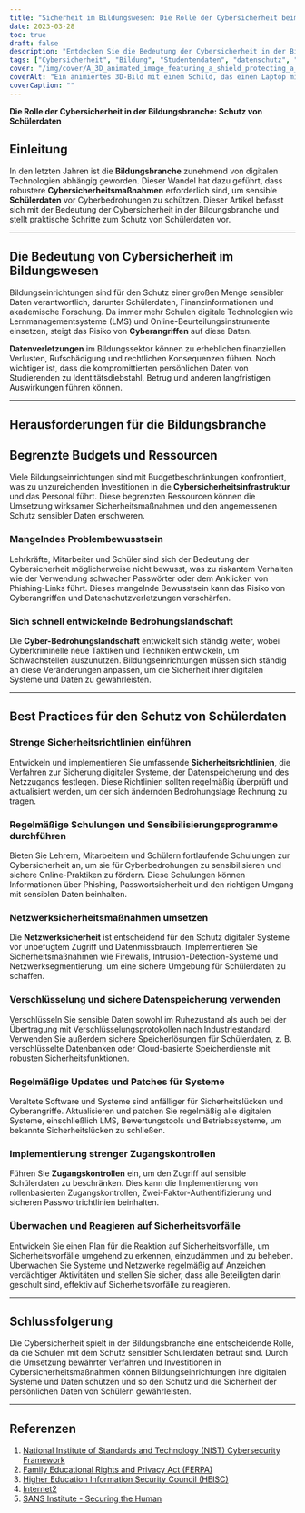 ```yaml
---
title: "Sicherheit im Bildungswesen: Die Rolle der Cybersicherheit beim Schutz von Schülerdaten"
date: 2023-03-28
toc: true
draft: false
description: "Entdecken Sie die Bedeutung der Cybersicherheit in der Bildungsbranche und erfahren Sie, wie Sie sensible Schülerdaten schützen können."
tags: ["Cybersicherheit", "Bildung", "Studentendaten", "datenschutz", "Datenschutz", "FERPA", "NIST", "HEISC", "Internet2", "SANS-Institut", "Sicherheitspolitik", "Phishing", "Bewusstseinsschulung", "Risikobewertung", "Multi-Faktor-Authentifizierung", "Verschlüsselung", "Vorfallreaktion", "Netzwerksicherheit", "sicherer Zugang", "Firewalls"]
cover: "/img/cover/A_3D_animated_image_featuring_a_shield_protecting_a_laptop.png"
coverAlt: "Ein animiertes 3D-Bild mit einem Schild, das einen Laptop mit einer Abschlusskappe schützt und den Schutz von Schülerdaten in der Bildungsbranche symbolisiert."
coverCaption: ""
---
```


**Die Rolle der Cybersicherheit in der Bildungsbranche: Schutz von Schülerdaten**

## Einleitung

In den letzten Jahren ist die **Bildungsbranche** zunehmend von digitalen Technologien abhängig geworden. Dieser Wandel hat dazu geführt, dass robustere **Cybersicherheitsmaßnahmen** erforderlich sind, um sensible **Schülerdaten** vor Cyberbedrohungen zu schützen. Dieser Artikel befasst sich mit der Bedeutung der Cybersicherheit in der Bildungsbranche und stellt praktische Schritte zum Schutz von Schülerdaten vor.

______

## Die Bedeutung von Cybersicherheit im Bildungswesen

Bildungseinrichtungen sind für den Schutz einer großen Menge sensibler Daten verantwortlich, darunter Schülerdaten, Finanzinformationen und akademische Forschung. Da immer mehr Schulen digitale Technologien wie Lernmanagementsysteme (LMS) und Online-Beurteilungsinstrumente einsetzen, steigt das Risiko von **Cyberangriffen** auf diese Daten.

**Datenverletzungen** im Bildungssektor können zu erheblichen finanziellen Verlusten, Rufschädigung und rechtlichen Konsequenzen führen. Noch wichtiger ist, dass die kompromittierten persönlichen Daten von Studierenden zu Identitätsdiebstahl, Betrug und anderen langfristigen Auswirkungen führen können.

______

## Herausforderungen für die Bildungsbranche

## Begrenzte Budgets und Ressourcen

Viele Bildungseinrichtungen sind mit Budgetbeschränkungen konfrontiert, was zu unzureichenden Investitionen in die **Cybersicherheitsinfrastruktur** und das Personal führt. Diese begrenzten Ressourcen können die Umsetzung wirksamer Sicherheitsmaßnahmen und den angemessenen Schutz sensibler Daten erschweren.

### Mangelndes Problembewusstsein

Lehrkräfte, Mitarbeiter und Schüler sind sich der Bedeutung der Cybersicherheit möglicherweise nicht bewusst, was zu riskantem Verhalten wie der Verwendung schwacher Passwörter oder dem Anklicken von Phishing-Links führt. Dieses mangelnde Bewusstsein kann das Risiko von Cyberangriffen und Datenschutzverletzungen verschärfen.

### Sich schnell entwickelnde Bedrohungslandschaft

Die **Cyber-Bedrohungslandschaft** entwickelt sich ständig weiter, wobei Cyberkriminelle neue Taktiken und Techniken entwickeln, um Schwachstellen auszunutzen. Bildungseinrichtungen müssen sich ständig an diese Veränderungen anpassen, um die Sicherheit ihrer digitalen Systeme und Daten zu gewährleisten.

______

## Best Practices für den Schutz von Schülerdaten

### Strenge Sicherheitsrichtlinien einführen

Entwickeln und implementieren Sie umfassende **Sicherheitsrichtlinien**, die Verfahren zur Sicherung digitaler Systeme, der Datenspeicherung und des Netzzugangs festlegen. Diese Richtlinien sollten regelmäßig überprüft und aktualisiert werden, um der sich ändernden Bedrohungslage Rechnung zu tragen.

### Regelmäßige Schulungen und Sensibilisierungsprogramme durchführen

Bieten Sie Lehrern, Mitarbeitern und Schülern fortlaufende Schulungen zur Cybersicherheit an, um sie für Cyberbedrohungen zu sensibilisieren und sichere Online-Praktiken zu fördern. Diese Schulungen können Informationen über Phishing, Passwortsicherheit und den richtigen Umgang mit sensiblen Daten beinhalten.

### Netzwerksicherheitsmaßnahmen umsetzen

Die **Netzwerksicherheit** ist entscheidend für den Schutz digitaler Systeme vor unbefugtem Zugriff und Datenmissbrauch. Implementieren Sie Sicherheitsmaßnahmen wie Firewalls, Intrusion-Detection-Systeme und Netzwerksegmentierung, um eine sichere Umgebung für Schülerdaten zu schaffen.

### Verschlüsselung und sichere Datenspeicherung verwenden

Verschlüsseln Sie sensible Daten sowohl im Ruhezustand als auch bei der Übertragung mit Verschlüsselungsprotokollen nach Industriestandard. Verwenden Sie außerdem sichere Speicherlösungen für Schülerdaten, z. B. verschlüsselte Datenbanken oder Cloud-basierte Speicherdienste mit robusten Sicherheitsfunktionen.

### Regelmäßige Updates und Patches für Systeme

Veraltete Software und Systeme sind anfälliger für Sicherheitslücken und Cyberangriffe. Aktualisieren und patchen Sie regelmäßig alle digitalen Systeme, einschließlich LMS, Bewertungstools und Betriebssysteme, um bekannte Sicherheitslücken zu schließen.

### Implementierung strenger Zugangskontrollen

Führen Sie **Zugangskontrollen** ein, um den Zugriff auf sensible Schülerdaten zu beschränken. Dies kann die Implementierung von rollenbasierten Zugangskontrollen, Zwei-Faktor-Authentifizierung und sicheren Passwortrichtlinien beinhalten.

### Überwachen und Reagieren auf Sicherheitsvorfälle

Entwickeln Sie einen Plan für die Reaktion auf Sicherheitsvorfälle, um Sicherheitsvorfälle umgehend zu erkennen, einzudämmen und zu beheben. Überwachen Sie Systeme und Netzwerke regelmäßig auf Anzeichen verdächtiger Aktivitäten und stellen Sie sicher, dass alle Beteiligten darin geschult sind, effektiv auf Sicherheitsvorfälle zu reagieren.

______

## Schlussfolgerung

Die Cybersicherheit spielt in der Bildungsbranche eine entscheidende Rolle, da die Schulen mit dem Schutz sensibler Schülerdaten betraut sind. Durch die Umsetzung bewährter Verfahren und Investitionen in Cybersicherheitsmaßnahmen können Bildungseinrichtungen ihre digitalen Systeme und Daten schützen und so den Schutz und die Sicherheit der persönlichen Daten von Schülern gewährleisten.

______

## Referenzen

1. [National Institute of Standards and Technology (NIST) Cybersecurity Framework](https://www.nist.gov/cyberframework)
2. [Family Educational Rights and Privacy Act (FERPA)](https://www2.ed.gov/policy/gen/guid/fpco/ferpa/index.html)
3. [Higher Education Information Security Council (HEISC)](https://www.educause.edu/focus-areas-and-initiatives/policy-and-security/cybersecurity-program)
4. [Internet2](https://www.internet2.edu/)
5. [SANS Institute - Securing the Human](https://www.sans.org/security-awareness-training)

